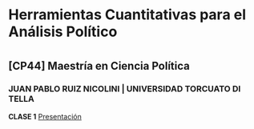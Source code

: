 # Herramientas Cuantitativas para el Análisis Político
# 
## [CP44] Maestría en Ciencia Política

### JUAN PABLO RUIZ NICOLINI | UNIVERSIDAD TORCUATO DI TELLA

**CLASE 1** [Presentación](https://tuqmano.github.io/MetodosCiPol/Clase1/Clase1.html) 